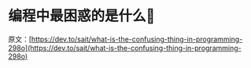 # 编程中最困惑的是什么🐍

原文：[https://dev.to/sait/what-is-the-confusing-thing-in-programming-298o](https://dev.to/sait/what-is-the-confusing-thing-in-programming-298o)